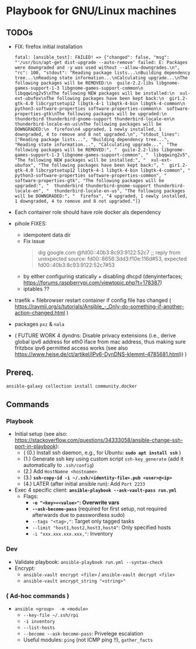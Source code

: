 # Playbook for GNU/Linux machines


## TODOs
- FIX: firefox initial installation
  ```
  fatal: [ansible_test]: FAILED! => {"changed": false, "msg": "'/usr/bin/apt-get dist-upgrade --auto-remove' failed: E: Packages were downgraded and -y was used without --allow-downgrades.\n", "rc": 100, "stdout": "Reading package lists...\nBuilding dependency tree...\nReading state information...\nCalculating upgrade...\nThe following packages will be REMOVED:\n  guile-2.2-libs libgnome-games-support-1-3 libgnome-games-support-common\n  libqqwing2v5\nThe following NEW packages will be installed:\n  xul-ext-ubufox\nThe following packages have been kept back:\n  gir1.2-gtk-4.0 libcryptsetup12 libgtk-4-1 libgtk-4-bin libgtk-4-common\n  python3-software-properties software-properties-common\n  software-properties-gtk\nThe following packages will be upgraded:\n  thunderbird thunderbird-gnome-support thunderbird-locale-en\n  thunderbird-locale-en-us\nThe following packages will be DOWNGRADED:\n  firefox\n4 upgraded, 1 newly installed, 1 downgraded, 4 to remove and 8 not upgraded.\n", "stdout_lines": ["Reading package lists...", "Building dependency tree...", "Reading state information...", "Calculating upgrade...", "The following packages will be REMOVED:", "  guile-2.2-libs libgnome-games-support-1-3 libgnome-games-support-common", "  libqqwing2v5", "The following NEW packages will be installed:", "  xul-ext-ubufox", "The following packages have been kept back:", "  gir1.2-gtk-4.0 libcryptsetup12 libgtk-4-1 libgtk-4-bin libgtk-4-common", "  python3-software-properties software-properties-common", "  software-properties-gtk", "The following packages will be upgraded:", "  thunderbird thunderbird-gnome-support thunderbird-locale-en", "  thunderbird-locale-en-us", "The following packages will be DOWNGRADED:", "  firefox", "4 upgraded, 1 newly installed, 1 downgraded, 4 to remove and 8 not upgraded."]}
  ```

- Each container role should have role docker als dependency

- pihole FIXES:
   - idempotent data dir
   - Fix issue
     > dig google.com @fd00::40b3:8c93:9122:52c7
     ;; reply from unexpected source: fd00::8656:3dd3:f10e:116d#53, expected fd00::40b3:8c93:9122:52c7#53
    - by either configuring statically + disabling dhcpd (denyinterfaces; https://forums.raspberrypi.com/viewtopic.php?t=178387)
    - iptables ??

- traefik + filebrowser  restart container if config file has changed  ( https://raymii.org/s/tutorials/Ansible_-_Only-do-something-if-another-action-changed.html )


- packages `pxz` & `nala`
- ( FUTURE WORK 4 dyndns: Disable privacy extensions (i.e., derive global ipv6 address for eth0 iface from mac address, thus making sure fritzbox ipv6 permitted access works  (see also https://www.heise.de/ct/artikel/IPv6-DynDNS-klemmt-4785681.html)) )



## Prereq.
```bash
ansible-galaxy collection install community.docker
```

## Commands
### Playbook
* Initial setup   (see also: https://stackoverflow.com/questions/34333058/ansible-change-ssh-port-in-playbook):
  * ( (0.) Install ssh daemon, e.g., for Ubuntu: **`sudo apt install ssh`** )
  * (1.) Generate ssh key using custom script `ssh-key_generate` (add it automatically to `.ssh/config`)
  * (2.) Add `HostNamne <hostname>`
  * (3.) **`ssh-copy-id -i ~/.ssh/<identity-file>.pub <user>@<ip>`**
  * (4.) LATER (after initial ansible run): Add `Port 2233`
* Exec 4 specific client: **`ansible-playbook --ask-vault-pass run.yml`**
  * Flags:
    * **`-e "<key>=<value>"`: Overwrite vars**
    * **`--ask-become-pass`**  (required for first setup, not required afterwards due to passwordless sudo)
    * `--tags "<tag>,"`: Target only tagged tasks
    * `--limit "host1,host2,host3,host4"`: Only specified hosts
    * `-i "xxx.xxx.xxx.xxx,"`: Inventory

### Dev
* Validate playbook: `ansible-playbook run.yml --syntax-check`
* Encrypt:
  * `ansible-vault encrypt <file>`   /   `ansible-vault decrypt <file>`
  * `ansible-vault encrypt_string "<string>"`

### ( Ad-hoc commands )
* `ansible <group>  -m <module>`
  * `--key-file ~/.ssh/rpi`
  * `-i inventory`
  * `--list-hosts`
  * `--become --ask-become-pass`: Privelege escalation
  * Useful modules: `ping` (not ICMP ping !!), `gather_facts`
